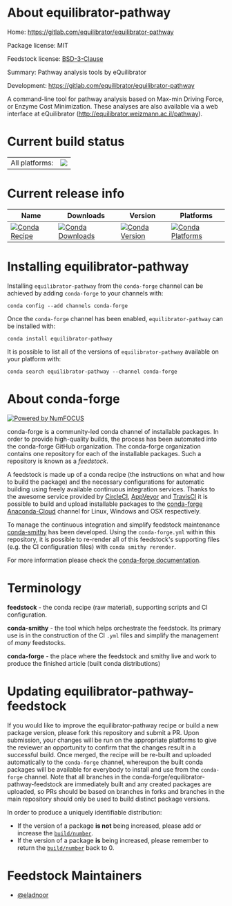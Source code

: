 About equilibrator-pathway
==========================

Home: https://gitlab.com/equilibrator/equilibrator-pathway

Package license: MIT

Feedstock license: [BSD-3-Clause](https://github.com/conda-forge/equilibrator-pathway-feedstock/blob/master/LICENSE.txt)

Summary: Pathway analysis tools by eQuilibrator

Development: https://gitlab.com/equilibrator/equilibrator-pathway

A command-line tool for pathway analysis based on Max-min Driving Force, or Enzyme Cost Minimization. These analyses are also available via a web interface at eQuilibrator (http://equilibrator.weizmann.ac.il/pathway).


Current build status
====================


<table><tr><td>All platforms:</td>
    <td>
      <a href="https://dev.azure.com/conda-forge/feedstock-builds/_build/latest?definitionId=11267&branchName=master">
        <img src="https://dev.azure.com/conda-forge/feedstock-builds/_apis/build/status/equilibrator-pathway-feedstock?branchName=master">
      </a>
    </td>
  </tr>
</table>

Current release info
====================

| Name | Downloads | Version | Platforms |
| --- | --- | --- | --- |
| [![Conda Recipe](https://img.shields.io/badge/recipe-equilibrator--pathway-green.svg)](https://anaconda.org/conda-forge/equilibrator-pathway) | [![Conda Downloads](https://img.shields.io/conda/dn/conda-forge/equilibrator-pathway.svg)](https://anaconda.org/conda-forge/equilibrator-pathway) | [![Conda Version](https://img.shields.io/conda/vn/conda-forge/equilibrator-pathway.svg)](https://anaconda.org/conda-forge/equilibrator-pathway) | [![Conda Platforms](https://img.shields.io/conda/pn/conda-forge/equilibrator-pathway.svg)](https://anaconda.org/conda-forge/equilibrator-pathway) |

Installing equilibrator-pathway
===============================

Installing `equilibrator-pathway` from the `conda-forge` channel can be achieved by adding `conda-forge` to your channels with:

```
conda config --add channels conda-forge
```

Once the `conda-forge` channel has been enabled, `equilibrator-pathway` can be installed with:

```
conda install equilibrator-pathway
```

It is possible to list all of the versions of `equilibrator-pathway` available on your platform with:

```
conda search equilibrator-pathway --channel conda-forge
```


About conda-forge
=================

[![Powered by NumFOCUS](https://img.shields.io/badge/powered%20by-NumFOCUS-orange.svg?style=flat&colorA=E1523D&colorB=007D8A)](http://numfocus.org)

conda-forge is a community-led conda channel of installable packages.
In order to provide high-quality builds, the process has been automated into the
conda-forge GitHub organization. The conda-forge organization contains one repository
for each of the installable packages. Such a repository is known as a *feedstock*.

A feedstock is made up of a conda recipe (the instructions on what and how to build
the package) and the necessary configurations for automatic building using freely
available continuous integration services. Thanks to the awesome service provided by
[CircleCI](https://circleci.com/), [AppVeyor](https://www.appveyor.com/)
and [TravisCI](https://travis-ci.com/) it is possible to build and upload installable
packages to the [conda-forge](https://anaconda.org/conda-forge)
[Anaconda-Cloud](https://anaconda.org/) channel for Linux, Windows and OSX respectively.

To manage the continuous integration and simplify feedstock maintenance
[conda-smithy](https://github.com/conda-forge/conda-smithy) has been developed.
Using the ``conda-forge.yml`` within this repository, it is possible to re-render all of
this feedstock's supporting files (e.g. the CI configuration files) with ``conda smithy rerender``.

For more information please check the [conda-forge documentation](https://conda-forge.org/docs/).

Terminology
===========

**feedstock** - the conda recipe (raw material), supporting scripts and CI configuration.

**conda-smithy** - the tool which helps orchestrate the feedstock.
                   Its primary use is in the construction of the CI ``.yml`` files
                   and simplify the management of *many* feedstocks.

**conda-forge** - the place where the feedstock and smithy live and work to
                  produce the finished article (built conda distributions)


Updating equilibrator-pathway-feedstock
=======================================

If you would like to improve the equilibrator-pathway recipe or build a new
package version, please fork this repository and submit a PR. Upon submission,
your changes will be run on the appropriate platforms to give the reviewer an
opportunity to confirm that the changes result in a successful build. Once
merged, the recipe will be re-built and uploaded automatically to the
`conda-forge` channel, whereupon the built conda packages will be available for
everybody to install and use from the `conda-forge` channel.
Note that all branches in the conda-forge/equilibrator-pathway-feedstock are
immediately built and any created packages are uploaded, so PRs should be based
on branches in forks and branches in the main repository should only be used to
build distinct package versions.

In order to produce a uniquely identifiable distribution:
 * If the version of a package **is not** being increased, please add or increase
   the [``build/number``](https://conda.io/docs/user-guide/tasks/build-packages/define-metadata.html#build-number-and-string).
 * If the version of a package **is** being increased, please remember to return
   the [``build/number``](https://conda.io/docs/user-guide/tasks/build-packages/define-metadata.html#build-number-and-string)
   back to 0.

Feedstock Maintainers
=====================

* [@eladnoor](https://github.com/eladnoor/)

